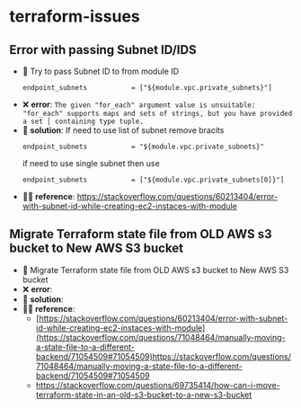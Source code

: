 # terraform-issues

## Error with passing Subnet ID/IDS 
* 🤔  Try to pass Subnet ID to from module ID
  ```
  endpoint_subnets           = ["${module.vpc.private_subnets}"]
  ```
* ❌ **error**: `The given "for_each" argument value is unsuitable: "for_each" supports maps and sets of strings, but you have provided a set │ containing type tuple.`
* 🎯 **solution**: If need to use list of subnet remove bracits
  ```
  endpoint_subnets           = "${module.vpc.private_subnets}"
  ```
  if need to use single subnet then use
    ```
  endpoint_subnets           = ["${module.vpc.private_subnets[0]}"]
  ```
* 🙌🏼 **reference**: https://stackoverflow.com/questions/60213404/error-with-subnet-id-while-creating-ec2-instaces-with-module

## Migrate Terraform state file from OLD AWS s3 bucket to New AWS S3 bucket
* 🤔  Migrate Terraform state file from OLD AWS s3 bucket to New AWS S3 bucket
* ❌ **error**: 
* 🎯 **solution**:
* 🙌🏼 **reference**: 
  * [https://stackoverflow.com/questions/60213404/error-with-subnet-id-while-creating-ec2-instaces-with-module](https://stackoverflow.com/questions/71048464/manually-moving-a-state-file-to-a-different-backend/71054509#71054509)https://stackoverflow.com/questions/71048464/manually-moving-a-state-file-to-a-different-backend/71054509#71054509
  * https://stackoverflow.com/questions/69735414/how-can-i-move-terraform-state-in-an-old-s3-bucket-to-a-new-s3-bucket
